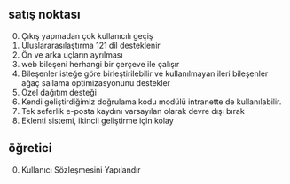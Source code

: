 ## satış noktası

0. Çıkış yapmadan çok kullanıcılı geçiş
1. Uluslararasılaştırma 121 dil desteklenir
2. Ön ve arka uçların ayrılması
3. web bileşeni herhangi bir çerçeve ile çalışır
4. Bileşenler isteğe göre birleştirilebilir ve kullanılmayan ileri bileşenler ağaç sallama optimizasyonunu destekler
5. Özel dağıtım desteği
6. Kendi geliştirdiğimiz doğrulama kodu modülü intranette de kullanılabilir.
7. Tek seferlik e-posta kaydını varsayılan olarak devre dışı bırak
8. Eklenti sistemi, ikincil geliştirme için kolay

## öğretici

0. Kullanıcı Sözleşmesini Yapılandır